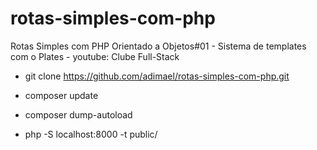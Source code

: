 # rotas-simples-com-php
Rotas Simples com PHP Orientado a Objetos#01 - Sistema de templates com o Plates - youtube: Clube Full-Stack


- git clone https://github.com/adimael/rotas-simples-com-php.git

- composer update

- composer dump-autoload

- php -S localhost:8000 -t public/
